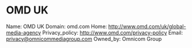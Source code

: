 
# OMD UK

Name: OMD UK
Domain: omd.com
Home: http://www.omd.com/uk/global-media-agency
Privacy_policy: http://www.omd.com/privacy-policy
Email: privacy@omnicommediagroup.com
Owned_by: Omnicom Group
